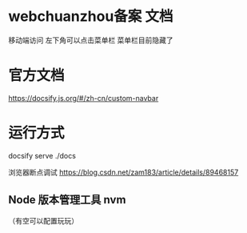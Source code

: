 <!--
 * @Author: lcz
 * @Date: 2021-03-11 15:38:17
 * @LastEditTime: 2022-02-11 10:19:23
 * @LastEditors: Please set LastEditors
 * @Description: In User Settings Edit
 * @FilePath: \lcz_document\docs\README.md
-->
# webchuanzhou备案 文档

移动端访问 左下角可以点击菜单栏
菜单栏目前隐藏了

# 官方文档
https://docsify.js.org/#/zh-cn/custom-navbar

# 运行方式
docsify serve ./docs
> 
浏览器断点调试
https://blog.csdn.net/zam183/article/details/89468157

## Node 版本管理工具 nvm
（有空可以配置玩玩）